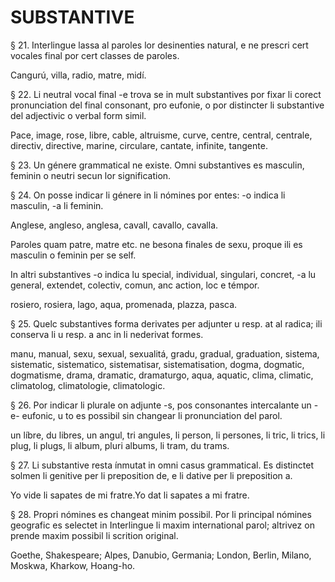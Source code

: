 # SUBSTANTIVE

§ 21. Interlingue lassa al paroles lor desinenties natural, e ne prescri cert vocales final por cert classes de paroles.

Cangurú, villa, radio, matre, midí.

§ 22. Li neutral vocal final -e trova se in mult substantives por fixar li corect pronunciation del final consonant, pro eufonie, o por distincter li substantive del adjectivic o verbal form simil.

Pace, image, rose, libre, cable, altruisme, curve, centre, central, centrale, directiv, directive, marine, circulare, cantate, infinite, tangente.

§ 23. Un génere grammatical ne existe. Omni substantives es masculin, feminin o neutri secun lor signification.

§ 24. On posse indicar li génere in li nómines por entes: -o indica li masculin, -a li feminin.

Anglese, angleso, anglesa, cavall, cavallo, cavalla.

Paroles quam patre, matre etc. ne besona finales de sexu, proque ili es masculin o feminin per se self.

In altri substantives -o indica lu special, individual, singulari, concret, -a lu general, extendet, colectiv, comun, anc action, loc e témpor.

rosiero, rosiera, lago, aqua, promenada, plazza, pasca.

§ 25. Quelc substantives forma derivates per adjunter u resp. at al radica; ili conserva li u resp. a anc in li nederivat formes.

manu, manual, sexu, sexual, sexualitá, gradu, gradual, graduation, sistema, sistematic, sistematico, sistematisar, sistematisation, dogma, dogmatic, dogmatisme, drama, dramatic, dramaturgo, aqua, aquatic, clima, climatic, climatolog, climatologie, climatologic.

§ 26. Por indicar li plurale on adjunte -s, pos consonantes intercalante un -e- eufonic, u to es possibil sin changear li pronunciation del parol.

un líbre, du libres, un angul, tri angules, li person, li persones, li tric, li trics, li plug, li plugs, li album, pluri albums, li tram, du trams.

§ 27. Li substantive resta ínmutat in omni casus grammatical. Es distinctet solmen li genitive per li preposition de, e li dative per li preposition a.

Yo vide li sapates de mi fratre.Yo dat li sapates a mi fratre.

§ 28. Propri nómines es changeat minim possibil. Por li principal nómines geografic es selectet in Interlingue li maxim international parol; altrivez on prende maxim possibil li scrition original.

Goethe, Shakespeare; Alpes, Danubio, Germania; London, Berlin, Milano, Moskwa, Kharkow, Hoang-ho.